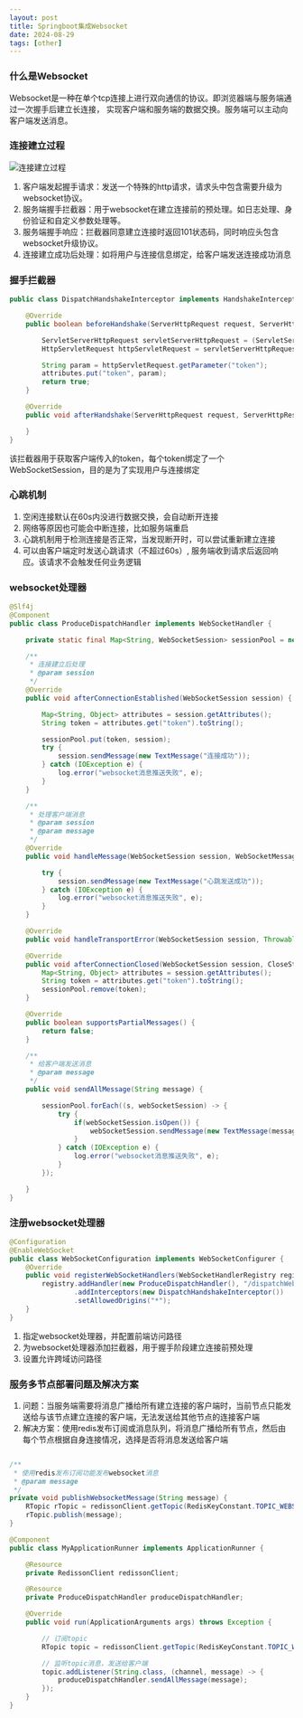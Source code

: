 ```yaml
---
layout: post
title: Springboot集成Websocket
date: 2024-08-29
tags: [other]
---
```


### 什么是Websocket
Websocket是一种在单个tcp连接上进行双向通信的协议。即浏览器端与服务端通过一次握手后建立长连接，
实现客户端和服务端的数据交换。服务端可以主动向客户端发送消息。

### 连接建立过程
![连接建立过程](/images/websocket-link.png)
1. 客户端发起握手请求：发送一个特殊的http请求，请求头中包含需要升级为websocket协议。
2. 服务端握手拦截器：用于websocket在建立连接前的预处理。如日志处理、身份验证和自定义参数处理等。
3. 服务端握手响应：拦截器同意建立连接时返回101状态码，同时响应头包含websocket升级协议。
4. 连接建立成功后处理：如将用户与连接信息绑定，给客户端发送连接成功消息

### 握手拦截器
```java
public class DispatchHandshakeInterceptor implements HandshakeInterceptor {

    @Override
    public boolean beforeHandshake(ServerHttpRequest request, ServerHttpResponse response, WebSocketHandler wsHandler, Map<String, Object> attributes) throws Exception {

        ServletServerHttpRequest servletServerHttpRequest = (ServletServerHttpRequest) request;
        HttpServletRequest httpServletRequest = servletServerHttpRequest.getServletRequest();

        String param = httpServletRequest.getParameter("token");
        attributes.put("token", param);
        return true;
    }

    @Override
    public void afterHandshake(ServerHttpRequest request, ServerHttpResponse response, WebSocketHandler wsHandler, Exception exception) {

    }
}
```
该拦截器用于获取客户端传入的token，每个token绑定了一个WebSocketSession，目的是为了实现用户与连接绑定

### 心跳机制
1. 空闲连接默认在60s内没进行数据交换，会自动断开连接
2. 网络等原因也可能会中断连接，比如服务端重启
3. 心跳机制用于检测连接是否正常，当发现断开时，可以尝试重新建立连接
4. 可以由客户端定时发送心跳请求（不超过60s）, 服务端收到请求后返回响应。该请求不会触发任何业务逻辑

### websocket处理器
```java
@Slf4j
@Component
public class ProduceDispatchHandler implements WebSocketHandler {

    private static final Map<String, WebSocketSession> sessionPool = new ConcurrentHashMap<>();

    /**
     * 连接建立后处理
     * @param session
     */
    @Override
    public void afterConnectionEstablished(WebSocketSession session) {

        Map<String, Object> attributes = session.getAttributes();
        String token = attributes.get("token").toString();

        sessionPool.put(token, session);
        try {
            session.sendMessage(new TextMessage("连接成功"));
        } catch (IOException e) {
            log.error("websocket消息推送失败", e);
        }
    }

    /**
     * 处理客户端消息
     * @param session
     * @param message
     */
    @Override
    public void handleMessage(WebSocketSession session, WebSocketMessage<?> message) {

        try {
            session.sendMessage(new TextMessage("心跳发送成功"));
        } catch (IOException e) {
            log.error("websocket消息推送失败", e);
        }
    }

    @Override
    public void handleTransportError(WebSocketSession session, Throwable exception) {}

    @Override
    public void afterConnectionClosed(WebSocketSession session, CloseStatus closeStatus) {
        Map<String, Object> attributes = session.getAttributes();
        String token = attributes.get("token").toString();
        sessionPool.remove(token);
    }

    @Override
    public boolean supportsPartialMessages() {
        return false;
    }

    /**
     * 给客户端发送消息
     * @param message
     */
    public void sendAllMessage(String message) {

        sessionPool.forEach((s, webSocketSession) -> {
            try {
                if(webSocketSession.isOpen()) {
                    webSocketSession.sendMessage(new TextMessage(message));
                }
            } catch (IOException e) {
                log.error("websocket消息推送失败", e);
            }
        });

    }
}
```

### 注册websocket处理器
```java
@Configuration
@EnableWebSocket
public class WebSocketConfiguration implements WebSocketConfigurer {
    @Override
    public void registerWebSocketHandlers(WebSocketHandlerRegistry registry) {
        registry.addHandler(new ProduceDispatchHandler(), "/dispatchWebsocket")
                .addInterceptors(new DispatchHandshakeInterceptor())
                .setAllowedOrigins("*");
    }
}
```
1. 指定websocket处理器，并配置前端访问路径
2. 为websocket处理器添加拦截器，用于握手阶段建立连接前预处理
3. 设置允许跨域访问路径

### 服务多节点部署问题及解决方案
1. 问题：当服务端需要将消息广播给所有建立连接的客户端时，当前节点只能发送给与该节点建立连接的客户端，无法发送给其他节点的连接客户端
2. 解决方案：使用redis发布订阅或消息队列，将消息广播给所有节点，然后由每个节点根据自身连接情况，选择是否将消息发送给客户端
```java

/**
 * 使用redis发布订阅功能发布websocket消息
 * @param message
 */
private void publishWebsocketMessage(String message) {
    RTopic rTopic = redissonClient.getTopic(RedisKeyConstant.TOPIC_WEBSOCKET);
    rTopic.publish(message);
}
```
```java
@Component
public class MyApplicationRunner implements ApplicationRunner {

    @Resource
    private RedissonClient redissonClient;

    @Resource
    private ProduceDispatchHandler produceDispatchHandler;

    @Override
    public void run(ApplicationArguments args) throws Exception {

        // 订阅topic
        RTopic topic = redissonClient.getTopic(RedisKeyConstant.TOPIC_WEBSOCKET);

        // 监听topic消息，发送给客户端
        topic.addListener(String.class, (channel, message) -> {
            produceDispatchHandler.sendAllMessage(message);
        });
    }
}
```






